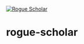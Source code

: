 [![Rogue Scholar](https://img.shields.io/endpoint?url=https://cloud.cypress.io/badge/simple/66vv8z&style=flat&logo=cypress)](https://cloud.cypress.io/projects/66vv8z/runs)
 
# rogue-scholar